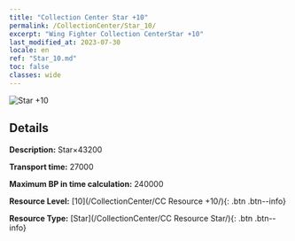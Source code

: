 ```yaml
---
title: "Collection Center Star +10"
permalink: /CollectionCenter/Star_10/
excerpt: "Wing Fighter Collection CenterStar +10"
last_modified_at: 2023-07-30
locale: en
ref: "Star_10.md"
toc: false
classes: wide
---
```



![Star +10](/images/cc/CC_Star_6.png)

## Details

  **Description:** Star×43200

  **Transport time:** 27000

  **Maximum BP in time calculation:** 240000

  **Resource Level:** [10](/CollectionCenter/CC Resource +10/){: .btn .btn--info}

  **Resource Type:** [Star](/CollectionCenter/CC Resource Star/){: .btn .btn--info}

